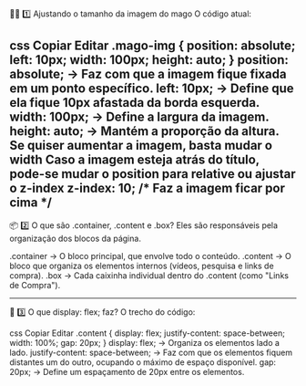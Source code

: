 🧙‍♂️ 1️⃣ Ajustando o tamanho da imagem do mago
O código atual:

css
Copiar
Editar
.mago-img {
    position: absolute;
    left: 10px;
    width: 100px;
    height: auto;
}
position: absolute; → Faz com que a imagem fique fixada em um ponto específico.
left: 10px; → Define que ela fique 10px afastada da borda esquerda.
width: 100px; → Define a largura da imagem.
height: auto; → Mantém a proporção da altura.
Se quiser aumentar a imagem, basta mudar o width
Caso a imagem esteja atrás do título, pode-se mudar o position para relative ou ajustar o z-index
 z-index: 10; /* Faz a imagem ficar por cima */
-----------------------------------------------------

 📦 2️⃣ O que são .container, .content e .box?
Eles são responsáveis pela organização dos blocos da página.

.container → O bloco principal, que envolve todo o conteúdo.
.content → O bloco que organiza os elementos internos (vídeos, pesquisa e links de compra).
.box → Cada caixinha individual dentro do .content (como "Links de Compra").

-----------------------------------------------------
🔄 3️⃣ O que display: flex; faz?
O trecho do código:

css
Copiar
Editar
.content {
    display: flex;
    justify-content: space-between;
    width: 100%;
    gap: 20px;
}
display: flex; → Organiza os elementos lado a lado.
justify-content: space-between; → Faz com que os elementos fiquem distantes um do outro, ocupando o máximo de espaço disponível.
gap: 20px; → Define um espaçamento de 20px entre os elementos.
